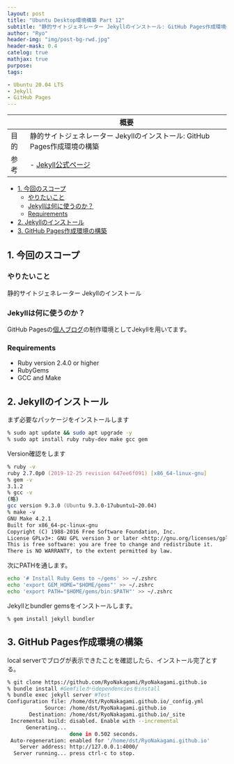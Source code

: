 ```yaml
---
layout: post
title: "Ubuntu Desktop環境構築 Part 12"
subtitle: "静的サイトジェネレーター Jekyllのインストール: GitHub Pages作成環境の構築"
author: "Ryo"
header-img: "img/post-bg-rwd.jpg"
header-mask: 0.4
catelog: true
mathjax: true
purpose: 
tags:

- Ubuntu 20.04 LTS
- Jekyll
- GitHub Pages
---
```


||概要|
|---|---|
|目的|静的サイトジェネレーター Jekyllのインストール: GitHub Pages作成環境の構築|
|参考|- [Jekyll公式ページ](https://jekyllrb.com/docs/)|

<!-- START doctoc generated TOC please keep comment here to allow auto update -->
<!-- DON'T EDIT THIS SECTION, INSTEAD RE-RUN doctoc TO UPDATE -->

- [1. 今回のスコープ](#1-%E4%BB%8A%E5%9B%9E%E3%81%AE%E3%82%B9%E3%82%B3%E3%83%BC%E3%83%97)
  - [やりたいこと](#%E3%82%84%E3%82%8A%E3%81%9F%E3%81%84%E3%81%93%E3%81%A8)
  - [Jekyllは何に使うのか？](#jekyll%E3%81%AF%E4%BD%95%E3%81%AB%E4%BD%BF%E3%81%86%E3%81%AE%E3%81%8B)
  - [Requirements](#requirements)
- [2. Jekyllのインストール](#2-jekyll%E3%81%AE%E3%82%A4%E3%83%B3%E3%82%B9%E3%83%88%E3%83%BC%E3%83%AB)
- [3. GitHub Pages作成環境の構築](#3-github-pages%E4%BD%9C%E6%88%90%E7%92%B0%E5%A2%83%E3%81%AE%E6%A7%8B%E7%AF%89)

<!-- END doctoc generated TOC please keep comment here to allow auto update -->

## 1. 今回のスコープ
### やりたいこと

静的サイトジェネレーター Jekyllのインストール

### Jekyllは何に使うのか？

GitHub Pagesの[個人ブログ](https://ryonakagami.github.io/)の制作環境としてJekyllを用いてます。

### Requirements

- Ruby version 2.4.0 or higher
- RubyGems
- GCC and Make

## 2. Jekyllのインストール

まず必要なパッケージをインストールします

```zsh
% sudo apt update && sudo apt upgrade -y
% sudo apt install ruby ruby-dev make gcc gem
```

Version確認をします

```zsh
% ruby -v
ruby 2.7.0p0 (2019-12-25 revision 647ee6f091) [x86_64-linux-gnu]
% gem -v
3.1.2
% gcc -v
(略)
gcc version 9.3.0 (Ubuntu 9.3.0-17ubuntu1~20.04) 
% make -v
GNU Make 4.2.1
Built for x86_64-pc-linux-gnu
Copyright (C) 1988-2016 Free Software Foundation, Inc.
License GPLv3+: GNU GPL version 3 or later <http://gnu.org/licenses/gpl.html>
This is free software: you are free to change and redistribute it.
There is NO WARRANTY, to the extent permitted by law.
```

次にPATHを通します。

```zsh
echo '# Install Ruby Gems to ~/gems' >> ~/.zshrc
echo 'export GEM_HOME="$HOME/gems"' >> ~/.zshrc
echo 'export PATH="$HOME/gems/bin:$PATH"' >> ~/.zshrc
```

Jekyllとbundler gemsをインストールします。

```
% gem install jekyll bundler
```

## 3. GitHub Pages作成環境の構築

local serverでブログが表示できたことを確認したら、インストール完了とする。

```zsh
% git clone https://github.com/RyoNakagami/RyoNakagami.github.io
% bundle install #Gemfileからdependenciesをinstall
% bundle exec jekyll server #Test
Configuration file: /home/dst/RyoNakagami.github.io/_config.yml
            Source: /home/dst/RyoNakagami.github.io
       Destination: /home/dst/RyoNakagami.github.io/_site
 Incremental build: disabled. Enable with --incremental
      Generating... 
                    done in 0.502 seconds.
 Auto-regeneration: enabled for '/home/dst/RyoNakagami.github.io'
    Server address: http://127.0.0.1:4000/
  Server running... press ctrl-c to stop.
```

